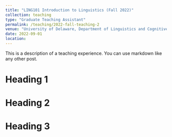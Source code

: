 ```yaml
---
title: "LING101 Introduction to Linguistics (Fall 2022)"
collection: teaching
type: "Graduate Teaching Assistant"
permalink: /teaching/2022-fall-teaching-2
venue: "University of Delaware, Department of Linguistics and Cognitive Science"
date: 2022-09-01
location: 
---
```


This is a description of a teaching experience. You can use markdown like any other post.

Heading 1
======

Heading 2
======

Heading 3
======
